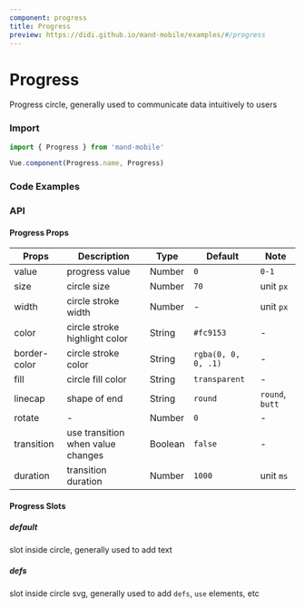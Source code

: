 ```yaml
---
component: progress
title: Progress
preview: https://didi.github.io/mand-mobile/examples/#/progress
---
```


# Progress


Progress circle, generally used to communicate data intuitively to users

### Import

```javascript
import { Progress } from 'mand-mobile'

Vue.component(Progress.name, Progress)
```

### Code Examples

<demo-wrapper
  src="src/packages/progress/demo"
  :demos="demos"
/>

<script setup>
const demos = import.meta.globEager('../../../src/packages/progress/demo/demo*.vue')
</script>

<!-- DEMO -->

### API

#### Progress Props
|Props | Description | Type | Default | Note |
|----|-----|------|------|------|
|value|progress value|Number|`0`|`0-1`|
|size|circle size|Number|`70`|unit `px`|
|width|circle stroke width|Number|-|unit `px`|
|color|circle stroke highlight color|String|`#fc9153`|-|
|border-color|circle stroke color|String|`rgba(0, 0, 0, .1)`|-|
|fill|circle fill color|String|`transparent`|-|
|linecap|shape of end|String|`round`|`round`, `butt`|
|rotate|-|Number|`0`|-|
|transition|use transition when value changes|Boolean|`false`|-|
|duration|transition duration|Number|`1000`|unit `ms`|

#### Progress Slots

##### default
slot inside circle, generally used to add text

##### defs
slot inside circle svg, generally used to add `defs`, `use` elements, etc
